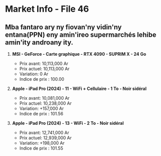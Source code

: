 # Market Info - File 46

## Mba fantaro ary ny fiovan'ny vidin'ny entana(PPN) eny amin'ireo supermarchés lehibe amin'ity androany ity.

1. **MSI - GeForce - Carte graphique - RTX 4090 - SUPRIM X - 24 Go**
   - Prix avant: 10,113,000 Ar
   - Prix actuel: 10,113,000 Ar
   - Variation: 0 Ar
   - Indice de prix : 100.00

2. **Apple - iPad Pro (2024) - 11 - WiFi + Cellulaire - 1 To - Noir sidéral**
   - Prix avant: 10,081,000 Ar
   - Prix actuel: 10,238,000 Ar
   - Variation: +157,000 Ar
   - Indice de prix : 101.56

3. **Apple - iPad Pro (2024) - 13 - WiFi - 2 To - Noir sidéral**
   - Prix avant: 12,741,000 Ar
   - Prix actuel: 12,939,000 Ar
   - Variation: +198,000 Ar
   - Indice de prix : 101.55

